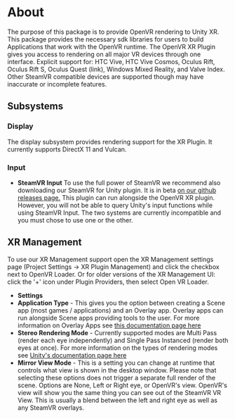 # About

The purpose of this package is to provide OpenVR rendering to Unity XR. This package provides the necessary sdk libraries for users to build Applications that work with the OpenVR runtime. The OpenVR XR Plugin gives you access to rendering on all major VR devices through one interface. Explicit support for: HTC Vive, HTC Vive Cosmos, Oculus Rift, Oculus Rift S, Oculus Quest (link), Windows Mixed Reality, and Valve Index. Other SteamVR compatible devices are supported though may have inaccurate or incomplete features.

## Subsystems

### Display 
The display subsystem provides rendering support for the XR Plugin. It currently supports DirectX 11 and Vulcan.

### Input 

* **SteamVR Input**
To use the full power of SteamVR we recommend also downloading our SteamVR for Unity plugin. It is in beta [on our github releases page.](https://github.com/ValveSoftware/steamvr_unity_plugin/releases/tag/2.6.0b1) This plugin can run alongside the OpenVR XR plugin. However, you will not be able to query Unity's input functions while using SteamVR Input. The two systems are currently incompatible and you must chose to use one or the other.

## XR Management

To use our XR Management support open the XR Management settings page (Project Settings -> XR Plugin Management) and click the checkbox next to OpenVR Loader. Or for older versions of the XR Management UI: click the '+' icon under Plugin Providers, then select Open VR Loader.

* **Settings** 
 * **Application Type** - This gives you the option between creating a Scene app (most games / applications) and an Overlay app. Overlay apps can run alongside Scene apps providing tools to the user. For more information on Overlay Apps see [this documentation page here](https://github.com/ValveSoftware/openvr/wiki/IVROverlay_Overview)
 * **Stereo Rendering Mode** - Currently supported modes are Multi Pass (render each eye independently) and Single Pass Instanced (render both eyes at once). For more information on the types of rendering modes see [Unity's documentation page here](https://docs.unity3d.com/Manual/SinglePassStereoRendering.html)
 * **Mirror View Mode** - This is a setting you can change at runtime that controls what view is shown in the desktop window. Please note that selecting these options does not trigger a separate full render of the scene. Options are None, Left or Right eye, or OpenVR's view. OpenVR's view will show you the same thing you can see out of the SteamVR VR View. This is usually a blend between the left and right eye as well as any SteamVR overlays.

